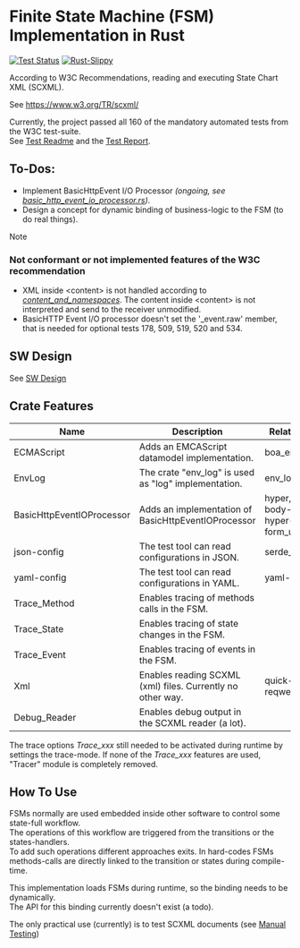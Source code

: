 # Finite State Machine (FSM) Implementation in Rust

[![Test Status](https://github.com/BWeng20/rFSM/actions/workflows/rust.yml/badge.svg)](https://github.com/BWeng20/rFSM/actions/workflows/rust.yml) [![Rust-Slippy](https://github.com/BWeng20/rFSM/actions/workflows/rust-clippy.yml/badge.svg)](https://github.com/BWeng20/rFSM/actions/workflows/rust-clippy.yml)

According to W3C Recommendations, reading and executing State Chart XML (SCXML).

See https://www.w3.org/TR/scxml/

Currently, the project passed all 160 of the mandatory automated tests from the W3C test-suite.<br/>
See [Test Readme](test/w3c/README.md) and the [Test Report](test/w3c/REPORT.MD).

## To-Dos:

+ Implement BasicHttpEvent I/O Processor _(ongoing, see [basic_http_event_io_processor.rs](src/basic_http_event_io_processor.rs))_.
+ Design a concept for dynamic binding of business-logic to the FSM (to do real things). 


> [!NOTE]
> ### Not conformant or not implemented features of the W3C recommendation
> 
> + XML inside &lt;content> is not handled according to _[content_and_namespaces](doc/W3C_SCXML_2024_07_13/index.html#content_and_namespaces)_. The content inside &lt;content> is not
>  interpreted and send to the receiver unmodified.
> + BasicHTTP Event I/O processor doesn't set the '_event.raw' member, that is needed for optional 
>   tests 178, 509, 519, 520 and 534.

## SW Design

See [SW Design](SW_Design.md)

## Crate Features

| Name                      | Description                                                | Related crates                                            |
|---------------------------|------------------------------------------------------------|-----------------------------------------------------------|
| ECMAScript                | Adds an EMCAScript datamodel implementation.               | boa_engine                                                |
| EnvLog                    | The crate "env_log" is used as "log" implementation.       | env_log                                                   |
| BasicHttpEventIOProcessor | Adds an implementation of BasicHttpEventIOProcessor        | hyper, http-body-util, hyper-util, tokio, form_urlencoded |
| json-config               | The test tool can read configurations in JSON.             | serde_json                                                |
| yaml-config               | The test tool can read configurations in YAML.             | yaml-rust                                                 |
| Trace_Method              | Enables tracing of methods calls in the FSM.               |                                                           |
| Trace_State               | Enables tracing of state changes in the FSM.               |                                                           |
| Trace_Event               | Enables tracing of events in the FSM.                      |                                                           |
| Xml                       | Enables reading SCXML (xml) files. Currently no other way. | quick-xml, reqwest                                        |
| Debug_Reader              | Enables debug output in the SCXML reader (a lot).          |                                                           |

The trace options <i>Trace_xxx</i> still needed to be activated during runtime by settings the trace-mode.
If none of the <i>Trace_xxx</i> features are used, "Tracer" module is completely removed.

## How To Use

FSMs normally are used embedded inside other software to control some state-full workflow.<br/> 
The operations of this workflow are triggered from the transitions or the states-handlers.  
To add such operations different approaches exits. In hard-codes FSMs methods-calls are directly
linked to the transition or states during compile-time.<br/>

This implementation loads FSMs during runtime, so the binding needs to be dynamically.<br/> 
The API for this binding currently doesn't exist (a todo).

The only practical use (currently) is to test SCXML documents (see [Manual Testing](SW_Design.md#manual-tests)) 

